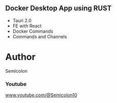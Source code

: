 ## Docker Desktop App using RUST

- Tauri 2.0
- FE with React
- Docker Commands
- Commands and Channels

# Author
Semicolon

### Youtube

www.youtube.com/@Semicolon10
